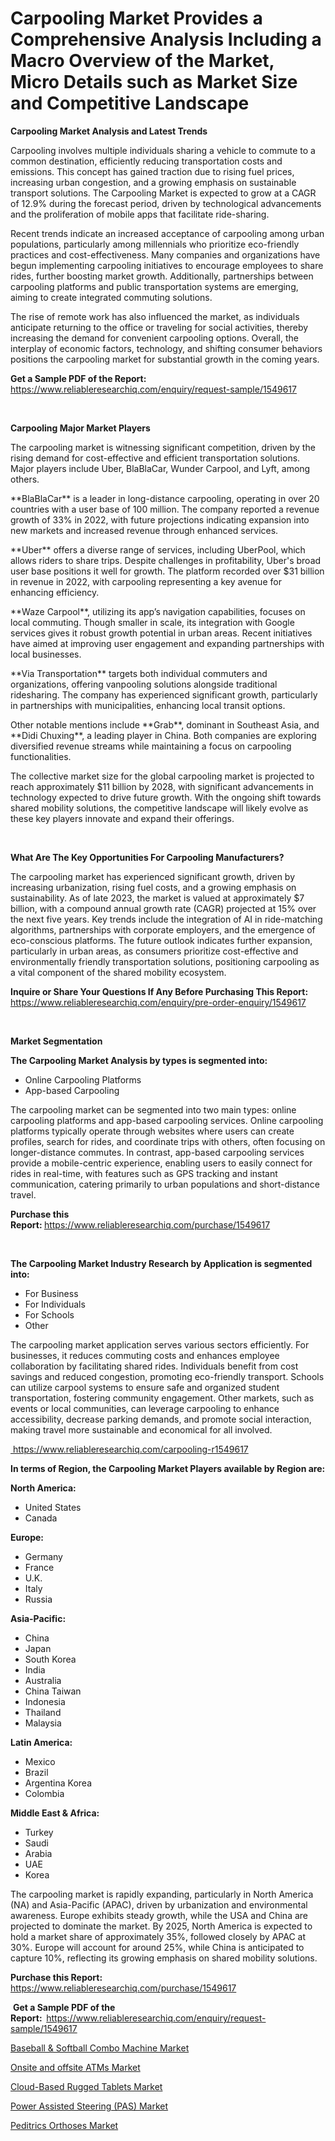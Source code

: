 <p><h1>Carpooling Market Provides a Comprehensive Analysis Including a Macro Overview of the Market, Micro Details such as Market Size and Competitive Landscape</h1></p><p><strong>Carpooling Market Analysis and Latest Trends</strong></p>
<p><p>Carpooling involves multiple individuals sharing a vehicle to commute to a common destination, efficiently reducing transportation costs and emissions. This concept has gained traction due to rising fuel prices, increasing urban congestion, and a growing emphasis on sustainable transport solutions. The Carpooling Market is expected to grow at a CAGR of 12.9% during the forecast period, driven by technological advancements and the proliferation of mobile apps that facilitate ride-sharing. </p><p>Recent trends indicate an increased acceptance of carpooling among urban populations, particularly among millennials who prioritize eco-friendly practices and cost-effectiveness. Many companies and organizations have begun implementing carpooling initiatives to encourage employees to share rides, further boosting market growth. Additionally, partnerships between carpooling platforms and public transportation systems are emerging, aiming to create integrated commuting solutions.</p><p>The rise of remote work has also influenced the market, as individuals anticipate returning to the office or traveling for social activities, thereby increasing the demand for convenient carpooling options. Overall, the interplay of economic factors, technology, and shifting consumer behaviors positions the carpooling market for substantial growth in the coming years.</p></p>
<p><strong>Get a Sample PDF of the Report:&nbsp;</strong> <a href="https://www.reliableresearchiq.com/enquiry/request-sample/1549617?utm_campaign=1727&utm_medium=2&utm_source=Github&utm_content=ia&utm_term=02112024&utm_id=carpooling">https://www.reliableresearchiq.com/enquiry/request-sample/1549617</a></p>
<p>&nbsp;</p>
<p><strong>Carpooling Major Market Players</strong></p>
<p><p>The carpooling market is witnessing significant competition, driven by the rising demand for cost-effective and efficient transportation solutions. Major players include Uber, BlaBlaCar, Wunder Carpool, and Lyft, among others. </p><p>**BlaBlaCar** is a leader in long-distance carpooling, operating in over 20 countries with a user base of 100 million. The company reported a revenue growth of 33% in 2022, with future projections indicating expansion into new markets and increased revenue through enhanced services.</p><p>**Uber** offers a diverse range of services, including UberPool, which allows riders to share trips. Despite challenges in profitability, Uber's broad user base positions it well for growth. The platform recorded over $31 billion in revenue in 2022, with carpooling representing a key avenue for enhancing efficiency.</p><p>**Waze Carpool**, utilizing its app’s navigation capabilities, focuses on local commuting. Though smaller in scale, its integration with Google services gives it robust growth potential in urban areas. Recent initiatives have aimed at improving user engagement and expanding partnerships with local businesses.</p><p>**Via Transportation** targets both individual commuters and organizations, offering vanpooling solutions alongside traditional ridesharing. The company has experienced significant growth, particularly in partnerships with municipalities, enhancing local transit options.</p><p>Other notable mentions include **Grab**, dominant in Southeast Asia, and **Didi Chuxing**, a leading player in China. Both companies are exploring diversified revenue streams while maintaining a focus on carpooling functionalities.</p><p>The collective market size for the global carpooling market is projected to reach approximately $11 billion by 2028, with significant advancements in technology expected to drive future growth. With the ongoing shift towards shared mobility solutions, the competitive landscape will likely evolve as these key players innovate and expand their offerings.</p></p>
<p>&nbsp;</p>
<p><strong>What Are The Key Opportunities For Carpooling Manufacturers?</strong></p>
<p><p>The carpooling market has experienced significant growth, driven by increasing urbanization, rising fuel costs, and a growing emphasis on sustainability. As of late 2023, the market is valued at approximately $7 billion, with a compound annual growth rate (CAGR) projected at 15% over the next five years. Key trends include the integration of AI in ride-matching algorithms, partnerships with corporate employers, and the emergence of eco-conscious platforms. The future outlook indicates further expansion, particularly in urban areas, as consumers prioritize cost-effective and environmentally friendly transportation solutions, positioning carpooling as a vital component of the shared mobility ecosystem.</p></p>
<p><strong>Inquire or Share Your Questions If Any Before Purchasing This Report:</strong> <a href="https://www.reliableresearchiq.com/enquiry/pre-order-enquiry/1549617?utm_campaign=1727&utm_medium=2&utm_source=Github&utm_content=ia&utm_term=02112024&utm_id=carpooling">https://www.reliableresearchiq.com/enquiry/pre-order-enquiry/1549617</a></p>
<p>&nbsp;</p>
<p><strong>Market Segmentation</strong></p>
<p><strong>The Carpooling Market Analysis by types is segmented into:</strong></p>
<p><ul><li>Online Carpooling Platforms</li><li>App-based Carpooling</li></ul></p>
<p><p>The carpooling market can be segmented into two main types: online carpooling platforms and app-based carpooling services. Online carpooling platforms typically operate through websites where users can create profiles, search for rides, and coordinate trips with others, often focusing on longer-distance commutes. In contrast, app-based carpooling services provide a mobile-centric experience, enabling users to easily connect for rides in real-time, with features such as GPS tracking and instant communication, catering primarily to urban populations and short-distance travel.</p></p>
<p><strong>Purchase this Report:&nbsp;</strong><a href="https://www.reliableresearchiq.com/purchase/1549617?utm_campaign=1727&utm_medium=2&utm_source=Github&utm_content=ia&utm_term=02112024&utm_id=carpooling">https://www.reliableresearchiq.com/purchase/1549617</a></p>
<p>&nbsp;</p>
<p><strong>The Carpooling Market Industry Research by Application is segmented into:</strong></p>
<p><ul><li>For Business</li><li>For Individuals</li><li>For Schools</li><li>Other</li></ul></p>
<p><p>The carpooling market application serves various sectors efficiently. For businesses, it reduces commuting costs and enhances employee collaboration by facilitating shared rides. Individuals benefit from cost savings and reduced congestion, promoting eco-friendly transport. Schools can utilize carpool systems to ensure safe and organized student transportation, fostering community engagement. Other markets, such as events or local communities, can leverage carpooling to enhance accessibility, decrease parking demands, and promote social interaction, making travel more sustainable and economical for all involved.</p></p>
<p><a href="https://www.reliableresearchiq.com/carpooling-r1549617?utm_campaign=1727&utm_medium=2&utm_source=Github&utm_content=ia&utm_term=02112024&utm_id=carpooling">&nbsp;https://www.reliableresearchiq.com/carpooling-r1549617</a></p>
<p><strong>In terms of Region, the Carpooling Market Players available by Region are:</strong></p>
<p>
    <p> <strong> North America: </strong>
        <ul>
            <li>United States</li>
            <li>Canada</li>
        </ul>
        </p> 
    <p> <strong> Europe: </strong>
        <ul>
            <li>Germany</li>
            <li>France</li>
            <li>U.K.</li>
            <li>Italy</li>
            <li>Russia</li>
        </ul>
        </p> 
    <p> <strong> Asia-Pacific: </strong>
        <ul>
            <li>China</li>
            <li>Japan</li>
            <li>South Korea</li>
            <li>India</li>
            <li>Australia</li>
            <li>China Taiwan</li>
            <li>Indonesia</li>
            <li>Thailand</li>
            <li>Malaysia</li>
        </ul>
        </p> 
    <p> <strong> Latin America: </strong>
        <ul>
            <li>Mexico</li>
            <li>Brazil</li>
            <li>Argentina Korea</li>
            <li>Colombia</li>
        </ul>
        </p> 
    <p> <strong> Middle East & Africa: </strong>
        <ul>
            <li>Turkey</li>
            <li>Saudi</li>
            <li>Arabia</li>
            <li>UAE</li>
            <li>Korea</li>
        </ul>
    </p>
    </p>
<p><p>The carpooling market is rapidly expanding, particularly in North America (NA) and Asia-Pacific (APAC), driven by urbanization and environmental awareness. Europe exhibits steady growth, while the USA and China are projected to dominate the market. By 2025, North America is expected to hold a market share of approximately 35%, followed closely by APAC at 30%. Europe will account for around 25%, while China is anticipated to capture 10%, reflecting its growing emphasis on shared mobility solutions.</p></p>
<p><strong>Purchase this Report: </strong><a href="https://www.reliableresearchiq.com/purchase/1549617?utm_campaign=1727&utm_medium=2&utm_source=Github&utm_content=ia&utm_term=02112024&utm_id=carpooling">https://www.reliableresearchiq.com/purchase/1549617</a></p>
<p>&nbsp;<strong>Get a Sample PDF of the Report:&nbsp;&nbsp;</strong><a href="https://www.reliableresearchiq.com/enquiry/request-sample/1549617?utm_campaign=1727&utm_medium=2&utm_source=Github&utm_content=ia&utm_term=02112024&utm_id=carpooling">https://www.reliableresearchiq.com/enquiry/request-sample/1549617</a></p>
<p><strong></strong></p>
<p><p><a href="https://www.linkedin.com/pulse/surfing-baseball-softball-combo-machine-wave-riding-market-currents-qkm2f?utm_campaign=1727&utm_medium=2&utm_source=Github&utm_content=ia&utm_term=02112024&utm_id=carpooling">Baseball & Softball Combo Machine Market</a></p><p><a href="https://www.linkedin.com/pulse/onsite-offsite-atms-market-research-report-exploring-size-revenue-r2z4f?utm_campaign=1727&utm_medium=2&utm_source=Github&utm_content=ia&utm_term=02112024&utm_id=carpooling">Onsite and offsite ATMs Market</a></p><p><a href="https://www.linkedin.com/pulse/cloud-based-rugged-tablets-momentum-charting-127-cagr-path-2024-2031-c5vof?utm_campaign=1727&utm_medium=2&utm_source=Github&utm_content=ia&utm_term=02112024&utm_id=carpooling">Cloud-Based Rugged Tablets Market</a></p><p><a href="https://www.linkedin.com/pulse/global-perspectives-power-assisted-steering-pas-market-trends-yfcof?utm_campaign=1727&utm_medium=2&utm_source=Github&utm_content=ia&utm_term=02112024&utm_id=carpooling">Power Assisted Steering (PAS) Market</a></p><p><a href="https://www.linkedin.com/pulse/peditrics-orthoses-momentum-charting-52-cagr-path-2024-2031-1w4lf?utm_campaign=1727&utm_medium=2&utm_source=Github&utm_content=ia&utm_term=02112024&utm_id=carpooling">Peditrics Orthoses Market</a></p></p>
